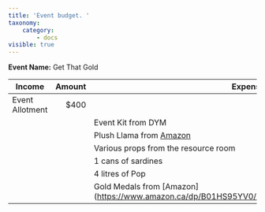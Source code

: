 ```yaml
---
title: 'Event budget. '
taxonomy:
    category:
        - docs
visible: true
---
```


**Event Name:** Get That Gold

|Income| Amount| Expenses| Amount|
|---|---:|---|---:|
|Event Allotment| $400|  |   |
|   |   |Event Kit from DYM| 0.00|
|   |   |Plush Llama from [Amazon]( https://www.amazon.ca/dp/B06WGLG34S/ref=cm_sw_r_sms_tai_MxZsEbZ8SN2A5)|$109.95|
|   |   |Various props from the resource room| 0.00|
|   |   |1 cans of sardines| $1.50|
|   |   |4 litres of Pop| $4.00|
|   |   |Gold Medals from [Amazon] (https://www.amazon.ca/dp/B01HS95YV0/ref=cm_sw_r_sms_tai_p0ZsEbYFC62SV)|$12.49|

